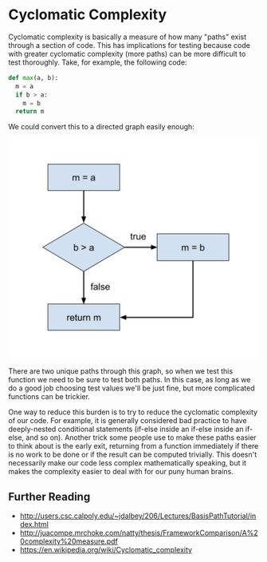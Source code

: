# Cyclomatic Complexity

Cyclomatic complexity is basically a measure of how many "paths" exist through a section of code. This has implications for testing because code with greater cyclomatic complexity (more paths) can be more difficult to test thoroughly. Take, for example, the following code:

```python
def max(a, b):
  m = a
  if b > a:
    m = b
  return m
```

We could convert this to a directed graph easily enough:

![Directed Graph](directed-graph.png)

There are two unique paths through this graph, so when we test this function we
need to be sure to test both paths. In this case, as long as we do a good job
choosing test values we'll be just fine, but more complicated functions can be
trickier.

One way to reduce this burden is to try to reduce the cyclomatic complexity of
our code. For example, it is generally considered bad practice to have
deeply-nested conditional statements (if-else inside an if-else inside an
if-else, and so on). Another trick some people use to make these paths easier to
think about is the early exit, returning from a function immediately if there is
no work to be done or if the result can be computed trivially. This doesn't
necessarily make our code less complex mathematically speaking, but it makes the
complexity easier to deal with for our puny human brains.

## Further Reading

  * <http://users.csc.calpoly.edu/~jdalbey/206/Lectures/BasisPathTutorial/index.html>
  * <http://juacompe.mrchoke.com/natty/thesis/FrameworkComparison/A%20complexity%20measure.pdf>
  * <https://en.wikipedia.org/wiki/Cyclomatic_complexity>

